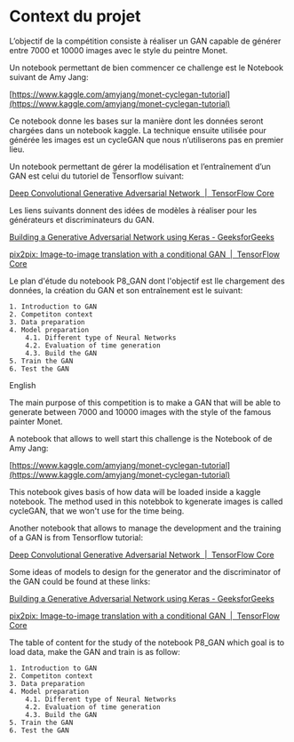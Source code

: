 # Context du projet

L’objectif de la compétition consiste à réaliser un GAN capable de générer entre 7000 et 10000 images avec le style du peintre Monet.

Un notebook permettant de bien commencer ce challenge est le Notebook suivant de Amy Jang:

[https://www.kaggle.com/amyjang/monet-cyclegan-tutorial](https://www.kaggle.com/amyjang/monet-cyclegan-tutorial)

Ce notebook donne les bases sur la manière dont les données seront chargées dans un notebook kaggle. La technique ensuite utilisée pour générée les images est un cycleGAN que nous n’utiliserons pas en premier lieu.

Un notebook permettant de gérer la modélisation et l’entraînement d’un GAN est celui du tutoriel de Tensorflow suivant:

[Deep Convolutional Generative Adversarial Network  |  TensorFlow Core](https://www.tensorflow.org/tutorials/generative/dcgan?hl=en)

Les liens suivants donnent des idées de modèles à réaliser pour les générateurs et discriminateurs du GAN.

[Building a Generative Adversarial Network using Keras - GeeksforGeeks](https://www.geeksforgeeks.org/building-a-generative-adversarial-network-using-keras/)

[pix2pix: Image-to-image translation with a conditional GAN  |  TensorFlow Core](https://www.tensorflow.org/tutorials/generative/pix2pix?hl=en)

Le plan d'étude du notebook P8_GAN dont l'objectif est lle chargement des données, la création du GAN et son entraînement est le suivant:

    1. Introduction to GAN
    2. Competiton context
    3. Data preparation
    4. Model preparation
        4.1. Different type of Neural Networks
        4.2. Evaluation of time generation
        4.3. Build the GAN
    5. Train the GAN
    6. Test the GAN



English

The main purpose of this competition is to make a GAN that will be able to generate between 7000 and 10000 images with the style of the famous painter Monet.

A notebook that allows to well start this challenge is the Notebook of de Amy Jang:

[https://www.kaggle.com/amyjang/monet-cyclegan-tutorial](https://www.kaggle.com/amyjang/monet-cyclegan-tutorial)

This notebook gives basis of how data will be loaded inside a kaggle notebook. The method used in this notebbok to kgenerate images is called cycleGAN, that we won't use for the time being.

Another notebook that allows to manage the development and the training of a GAN is from Tensorflow tutorial:

[Deep Convolutional Generative Adversarial Network  |  TensorFlow Core](https://www.tensorflow.org/tutorials/generative/dcgan?hl=en)

Some ideas of models to design for the generator and the discriminator of the GAN could be found at these links:

[Building a Generative Adversarial Network using Keras - GeeksforGeeks](https://www.geeksforgeeks.org/building-a-generative-adversarial-network-using-keras/)

[pix2pix: Image-to-image translation with a conditional GAN  |  TensorFlow Core](https://www.tensorflow.org/tutorials/generative/pix2pix?hl=en)

The table of content for the study of the notebook P8_GAN which goal is to load data, make the GAN and train is as follow:

    1. Introduction to GAN
    2. Competiton context
    3. Data preparation
    4. Model preparation
        4.1. Different type of Neural Networks
        4.2. Evaluation of time generation
        4.3. Build the GAN
    5. Train the GAN
    6. Test the GAN
	